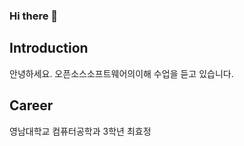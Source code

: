 ### Hi there 👋

## Introduction
안녕하세요.
오픈소스소프트웨어의이해 수업을 듣고 있습니다.

## Career
영남대학교 컴퓨터공학과 3학년 최효정

<!--
**choihyojeong/choihyojeong** is a ✨ _special_ ✨ repository because its `README.md` (this file) appears on your GitHub profile.

Here are some ideas to get you started:

- 🔭 I’m currently working on ...
- 🌱 I’m currently learning ...
- 👯 I’m looking to collaborate on ...
- 🤔 I’m looking for help with ...
- 💬 Ask me about ...
- 📫 How to reach me: ...
- 😄 Pronouns: ...
- ⚡ Fun fact: ...
-->
